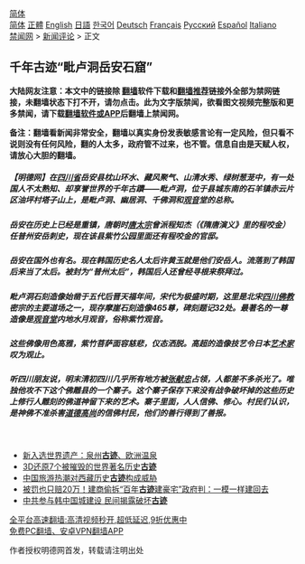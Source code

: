  <!-- 面包屑导航 --> <div class="breadcrumb"><!-- GTranslate: https://gtranslate.io/ -->  <div class="switcher notranslate">  <div class="selected">  <a href="#" onclick="return false;"> 简体</a>  </div>  <div class="option">  <a href="https://www.bannedbook.org" onclick="doGTranslate('zh-CN|zh-CN');jQuery('div.switcher div.selected a').html(jQuery(this).html());return false;" title="简体中文" class="nturl selected"> 简体</a>  <a href="https://www.bannedbook.org/zh-tw/" onclick="doGTranslate('zh-CN|zh-TW');jQuery('div.switcher div.selected a').html(jQuery(this).html());return false;" title="繁體中文" class="nturl"> 正體</a>  <a href="https://www.bannedbook.org/en/" onclick="doGTranslate('zh-CN|en');jQuery('div.switcher div.selected a').html(jQuery(this).html());return false;" title="English" class="nturl"> English</a>  <a href="https://www.bannedbook.org/ja/" onclick="doGTranslate('zh-CN|ja');jQuery('div.switcher div.selected a').html(jQuery(this).html());return false;" title="日本語" class="nturl"> 日語</a>  <a href="https://www.bannedbook.org/ko/" onclick="doGTranslate('zh-CN|ko');jQuery('div.switcher div.selected a').html(jQuery(this).html());return false;" title="한국어" class="nturl"> 한국어</a>  <a href="https://www.bannedbook.org/de/" onclick="doGTranslate('zh-CN|de');jQuery('div.switcher div.selected a').html(jQuery(this).html());return false;" title="Deutsch" class="nturl"> Deutsch</a>  <a href="https://www.bannedbook.org/fr/" onclick="doGTranslate('zh-CN|fr');jQuery('div.switcher div.selected a').html(jQuery(this).html());return false;" title="Français" class="nturl"> Français</a>  <a href="https://www.bannedbook.org/ru/" onclick="doGTranslate('zh-CN|ru');jQuery('div.switcher div.selected a').html(jQuery(this).html());return false;" title="Русский" class="nturl"> Русский</a>  <a href="https://www.bannedbook.org/es/" onclick="doGTranslate('zh-CN|es');jQuery('div.switcher div.selected a').html(jQuery(this).html());return false;" title="Español" class="nturl"> Español</a>  <a href="https://www.bannedbook.org/it/" onclick="doGTranslate('zh-CN|it');jQuery('div.switcher div.selected a').html(jQuery(this).html());return false;" title="Italiano" class="nturl"> Italiano</a>  </div>  </div>      <div class='breadcrumb-sub'><!-- Breadcrumb NavXT 6.3.0 --> <a href="https://www.bannedbook.org/" class="home">禁闻网</a> &gt; <a href="https://www.bannedbook.org/bnews/comments/" class="category">新闻评论</a> &gt; 正文</div></div><h2>千年古迹“毗卢洞岳安石窟”</h2> <p class="notice"><b>大陆网友注意：本文中的链接除 <a href="https://github.com/bannedbook/fanqiang" >翻墙</a>软件下载和<a href="https://github.com/killgcd/justmysocks/blob/master/README.md">翻墙推荐</a>链接外全部为禁网链接，未翻墙状态下打不开，请勿点击。此为文字版禁闻，欲看图文视频完整版和更多禁闻，请下载<a href="https://github.com/bannedbook/fanqiang">翻墙软件或APP</a>后翻墙上禁闻网。</p><p>备注：翻墙看新闻非常安全，翻墙以真实身份发表敏感言论有一定风险，但只看不说则没有任何风险，翻的人太多，政府管不过来，也不管。信息自由是天赋人权，请放心大胆的翻墙。</b></p>  <div class="entry"> <p>              <a href="https://i2.wp.com/upload-images-bucket-v64rleca837do.s3.eu-west-1.amazonaws.com/wp-content/uploads/2021/08/15211057/img_1773-1.jpg?fit=828%2C622&#038;ssl=1" data-caption=""></a>                            </p> <h5>【明德网】在<a href="https://www.bannedbook.org/bnews/tag/%E5%9B%9B%E5%B7%9D%E7%9C%81/" class="st_tag internal_tag" rel="tag" title="标签 四川省 下的日志">四川省</a>岳安县枕山环水、藏风聚气、山清水秀、绿树葱茏中，有一处国人不太熟知、却享誉世界的千年古蹟——毗卢洞，位于县城东南的石羊镇赤云片区油坪村塔子山上，是毗卢洞、幽居洞、千佛洞和<a href="https://www.bannedbook.org/bnews/tag/%E8%A7%82%E9%9F%B3/" class="st_tag internal_tag" rel="tag" title="标签 观音 下的日志">观音</a>堂的总称。</h5> <p></p> <p></p>  <h5>岳安在历史上已经是重镇，唐朝时<a href="https://www.bannedbook.org/bnews/tag/%e5%94%90%e5%a4%aa%e5%ae%97/" class="st_tag internal_tag" rel="tag" title="标签 唐太宗 下的日志">唐太宗</a>曾派程知杰（《隋唐演义》里的程咬金）任普州安岳刺史，现在该县紫竹公园里面还有程咬金的官邸。</h5> <h5>岳安在国外也有名。现在韩国历史名人太后许黄玉就是他们安岳人。流落到了韩国后来当了太后。被封为“普州太后”，韩国后人还曾经寻根来祭拜过。</h5> <p></p> <p></p> <h5>毗卢洞石刻造像始凿于五代后晋天福年间，宋代为极盛时期，这里是北宋<a href="https://www.bannedbook.org/bnews/tag/%e5%9b%9b%e5%b7%9d/" class="st_tag internal_tag" rel="tag" title="标签 四川 下的日志">四川</a><span class='wp_keywordlink'><a href="https://www.qi-gong.me/buddhism/" title="佛教" target="_blank">佛教</a></span>密宗的主要道场之一，现存摩崖石刻造像465尊，碑刻题记32处。最著名的一尊造像是<a href="https://www.bannedbook.org/bnews/tag/%e8%a7%82%e9%9f%b3%e5%a0%82/" class="st_tag internal_tag" rel="tag" title="标签 观音堂 下的日志">观音堂</a>内地水月观音，俗称紫竹观音。</h5> <p></p>  <p></p> <h5>这些佛像用色高雅，紫竹菩萨面容慈悲，仪态洒脱。高超的造像技艺令日本<a href="https://www.bannedbook.org/bnews/tag/%E8%89%BA%E6%9C%AF%E5%AE%B6/" class="st_tag internal_tag" rel="tag" title="标签 艺术家 下的日志">艺术家</a>叹为观止。</h5> <h5>听四川朋友说，明末清初四川几乎所有地方被<a href="https://www.bannedbook.org/bnews/tag/%e5%bc%a0%e7%8c%ae%e5%bf%a0/" class="st_tag internal_tag" rel="tag" title="标签 张献忠 下的日志">张献忠</a>占领，人都差不多杀光了。唯独他攻不下这个佛雕县的一个寨子。这个寨子保存下来没有战争破坏掉的这些历史上修行人雕刻的佛道神留下来的艺术。寨子里面，人人信佛、修心。村民们认识，是神佛不准杀害<a href="https://www.bannedbook.org/bnews/tag/%E9%81%93%E5%BE%B7%E9%AB%98%E5%B0%9A/" class="st_tag internal_tag" rel="tag" title="标签 道德高尚 下的日志">道德高尚</a>的信佛村民，他们的善行得到了善报。</h5> <p></p> <p></p>  <p></p> <p>&nbsp;</p> <ul class='op-related-articles' title='相关阅读'> <li><a href='https://www.bannedbook.org/bnews/baitai/20210726/1594317.html' target='_blank'>新入选世界遗产：泉州<b>古迹</b>、欧洲温泉</a></li> <li><a href='https://www.bannedbook.org/bnews/funmedia/20210629/1576457.html' target='_blank'>3D还原7个被摧毁的世界著名历史<b>古迹</b></a></li> <li><a href='https://www.bannedbook.org/bnews/renquan/xizang/20210622/1572087.html' target='_blank'>中国旅游热潮对西藏历史<b>古迹</b>构成威胁</a></li> <li><a href='https://www.bannedbook.org/bnews/funmedia/20210524/1552627.html' target='_blank'>被罚也只赔20万！建商偷拆“百年<b>古迹</b>建豪宅”政府判：一模一样建回去</a></li> <li><a href='https://www.bannedbook.org/bnews/bannedvideo/20210414/1525705.html' target='_blank'>中共参与韩中国城建设 民间揭露破坏<b>古迹</b></a></li> </ul> <p class="texttj"> <a href="https://github.com/bannedbook/fanqiang/wiki/V2ray%E6%9C%BA%E5%9C%BA" target="_blank">全平台高速翻墙:高清视频秒开,超低延迟,9折优惠中</a><br/> <a href="https://github.com/bannedbook/fanqiang/wiki/%E7%A6%81%E9%97%BB%E7%BD%91%E5%AE%89%E5%8D%93%E7%BF%BB%E5%A2%99%E6%96%B0%E9%97%BBAPP" target="_blank">免费PC翻墙、安卓VPN翻墙APP</a></p> <p>作者授权明德网首发，转载请注明出处</p><a name='sharetosocial'></a>  <div style="margin-bottom:5px;padding-bottom:5px;clear:both"> <div id="archive-pix-1" class="banner-ads"> <!-- AuctionX Display platform tag START --> <div id="26318x728x90x621x_ADSLOT2" clicktrack="%%CLICK_URL_ESC%%"></div> <!-- AuctionX Display platform tag END --> </div> <div id="archive-pix-2" class="banner-ads"> <!-- AuctionX Display platform tag START --> <div id="26315x300x250x621x_ADSLOT2" clicktrack="%%CLICK_URL_ESC%%"></div> <!-- AuctionX Display platform tag END --> </div> </div>  <div id="archive-pix-1" class="banner-ads"> <!-- AuctionX Display platform tag START --> <div id="26318x728x90x621x_ADSLOT3" clicktrack="%%CLICK_URL_ESC%%"></div> <!-- AuctionX Display platform tag END --> </div> </div><!--END ENTRY--> 